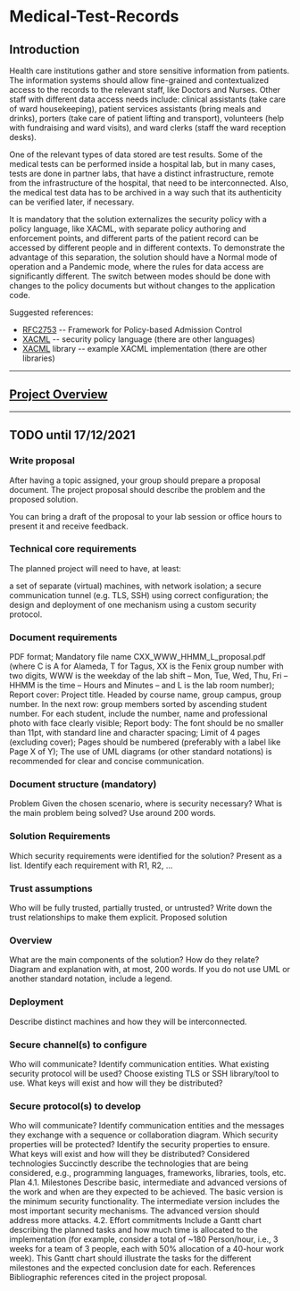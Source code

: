 # Medical-Test-Records

## Introduction

Health care institutions gather and store sensitive information from patients. The information systems should allow fine-grained and contextualized access to the records to the relevant staff, like Doctors and Nurses. Other staff with different data access needs include: clinical assistants (take care of ward housekeeping), patient services assistants (bring meals and drinks), porters (take care of patient lifting and transport), volunteers (help with fundraising and ward visits), and ward clerks (staff the ward reception desks).

One of the relevant types of data stored are test results. Some of the medical tests can be performed inside a hospital lab, but in many cases, tests are done in partner labs, that have a distinct infrastructure, remote from the infrastructure of the hospital, that need to be interconnected. Also, the medical test data has to be archived in a way such that its authenticity can be verified later, if necessary.

It is mandatory that the solution externalizes the security policy with a policy language, like XACML, with separate policy authoring and enforcement points, and different parts of the patient record can be accessed by different people and in different contexts.
To demonstrate the advantage of this separation, the solution should have a Normal mode of operation and a Pandemic mode, where the rules for data access are significantly different. The switch between modes should be done with changes to the policy documents but without changes to the application code.

Suggested references:

- [RFC2753](https://datatracker.ietf.org/doc/html/rfc2753) -- Framework for Policy-based Admission Control
- [XACML](https://www.oasis-open.org/committees/tc_home.php?wg_abbrev=xacml#other) -- security policy language (there are other languages)
- [XACML](https://github.com/wso2/balana) library -- example XACML implementation (there are other libraries)


---

## [Project Overview](https://github.com/tecnico-sec/Project-Overview-2022_1)

---

## TODO until 17/12/2021

### Write proposal

After having a topic assigned, your group should prepare a proposal document. The project proposal should describe the problem and the proposed solution.

You can bring a draft of the proposal to your lab session or office hours to present it and receive feedback.

### Technical core requirements

The planned project will need to have, at least:

a set of separate (virtual) machines, with network isolation;
a secure communication tunnel (e.g. TLS, SSH) using correct configuration;
the design and deployment of one mechanism using a custom security protocol.

### Document requirements

PDF format;
Mandatory file name CXX_WWW_HHMM_L_proposal.pdf (where C is A for Alameda, T for Tagus, XX is the Fenix group number with two digits, WWW is the weekday of the lab shift – Mon, Tue, Wed, Thu, Fri – HHMM is the time – Hours and Minutes – and L is the lab room number);
Report cover: Project title. Headed by course name, group campus, group number. In the next row: group members sorted by ascending student number. For each student, include the number, name and professional photo with face clearly visible;
Report body: The font should be no smaller than 11pt, with standard line and character spacing;
Limit of 4 pages (excluding cover);
Pages should be numbered (preferably with a label like Page X of Y);
The use of UML diagrams (or other standard notations) is recommended for clear and concise communication.

### Document structure (mandatory)

Problem
Given the chosen scenario, where is security necessary?
What is the main problem being solved?
Use around 200 words.

### Solution Requirements

Which security requirements were identified for the solution?
Present as a list. Identify each requirement with R1, R2, ...

### Trust assumptions

Who will be fully trusted, partially trusted, or untrusted?
Write down the trust relationships to make them explicit.
Proposed solution

### Overview

What are the main components of the solution? How do they relate?
Diagram and explanation with, at most, 200 words.
If you do not use UML or another standard notation, include a legend.

### Deployment

Describe distinct machines and how they will be interconnected.

### Secure channel(s) to configure

Who will communicate?
Identify communication entities.
What existing security protocol will be used?
Choose existing TLS or SSH library/tool to use.
What keys will exist and how will they be distributed?

### Secure protocol(s) to develop

Who will communicate?
Identify communication entities and the messages they exchange with a sequence or collaboration diagram.
Which security properties will be protected?
Identify the security properties to ensure.
What keys will exist and how will they be distributed?
Considered technologies
Succinctly describe the technologies that are being considered, e.g., programming languages, frameworks, libraries, tools, etc.
Plan
4.1. Milestones
Describe basic, intermediate and advanced versions of the work and when are they expected to be achieved.
The basic version is the minimum security functionality.
The intermediate version includes the most important security mechanisms.
The advanced version should address more attacks.
4.2. Effort commitments
Include a Gantt chart describing the planned tasks and how much time is allocated to the implementation
(for example, consider a total of ~180 Person/hour, i.e., 3 weeks for a team of 3 people, each with 50% allocation of a 40-hour work week).
This Gantt chart should illustrate the tasks for the different milestones and the expected conclusion date for each.
References
Bibliographic references cited in the project proposal.
